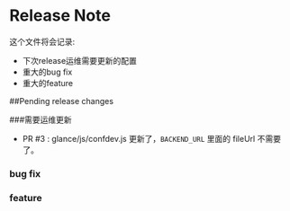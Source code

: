 Release Note
=============

这个文件将会记录:
- 下次release运维需要更新的配置
- 重大的bug fix
- 重大的feature

##Pending release changes

###需要运维更新

 - PR #3 : glance/js/confdev.js 更新了，`BACKEND_URL` 里面的 fileUrl 不需要了。
 
### bug fix

### feature
